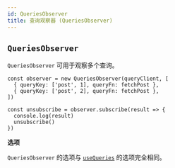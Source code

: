 ```yaml
---
id: QueriesObserver
title: 查询观察器 (QueriesObserver)
---
```


## `QueriesObserver`

`QueriesObserver` 可用于观察多个查询。

```tsx
const observer = new QueriesObserver(queryClient, [
  { queryKey: ['post', 1], queryFn: fetchPost },
  { queryKey: ['post', 2], queryFn: fetchPost },
])

const unsubscribe = observer.subscribe(result => {
  console.log(result)
  unsubscribe()
})
```

**选项**

`QueriesObserver` 的选项与 [`useQueries`](../reference/useQueries) 的选项完全相同。
